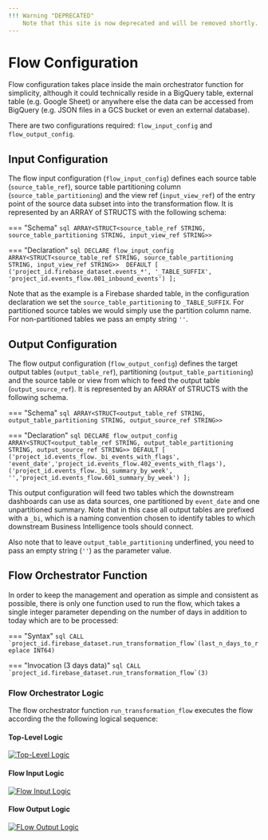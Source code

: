```yaml
---
!!! Warning "DEPRECATED"
    Note that this site is now deprecated and will be removed shortly.  The latest information and documentation on the framekwork and `flowfunctions` library can be found at our new site [flowfunctions.io](https://flowfunctions.io).
---
```


# Flow Configuration
Flow configuration takes place inside the main orchestrator function for simplicity, although it could technically reside in a BigQuery table, external table (e.g. Google Sheet) or anywhere else the data can be accessed from BigQuery (e.g. JSON files in a GCS bucket or even an external database).  

There are two configurations required: `flow_input_config` and `flow_output_config`.

## Input Configuration
The flow input configuration (`flow_input_config`) defines each source table (`source_table_ref`), source table partitioning column (`source_table_partitioning`) and the view ref (`input_view_ref`) of the entry point of the source data subset into into the transformation flow.  It is represented by an ARRAY of STRUCTS with the following schema:

=== "Schema"
    ```sql
    ARRAY<STRUCT<source_table_ref STRING, source_table_partitioning STRING, input_view_ref STRING>>
    ```

=== "Declaration"
    ```sql
    DECLARE flow_input_config 
    ARRAY<STRUCT<source_table_ref STRING, source_table_partitioning STRING, input_view_ref STRING>> 
    DEFAULT [
    ('project_id.firebase_dataset.events_*', '_TABLE_SUFFIX', 'project_id.events_flow.001_inbound_events')
    ]; 
    ```

Note that as the example is a Firebase sharded table, in the configuration declaration we set the `source_table_partitioning` to `_TABLE_SUFFIX`. For partitioned source tables we would simply use the partition column name.  For non-partitioned tables we pass an empty string `''`.


## Output Configuration
The flow output configuration (`flow_output_config`) defines the target output tables (`output_table_ref`), partitioning (`output_table_partitioning`) and the source table or view from which to feed the output table (`output_source_ref`).  It is represented by an ARRAY of STRUCTS with the following schema.

=== "Schema"
    ```sql
    ARRAY<STRUCT<output_table_ref STRING, output_table_partitioning STRING, output_source_ref STRING>>
    ```

=== "Declaration"
    ```sql
    DECLARE flow_output_config 
    ARRAY<STRUCT<output_table_ref STRING, output_table_partitioning STRING, output_source_ref STRING>>
    DEFAULT [
    ('project_id.events_flow._bi_events_with_flags', 'event_date','project_id.events_flow.402_events_with_flags'),
    ('project_id.events_flow._bi_summary_by_week', '','project_id.events_flow.601_summary_by_week')
    ];
    ```

This output configuration will feed two tables which the downstream dashboards can use as data sources, one partitioned by `event_date` and one unpartitioned summary.  Note that in this case all output tables are prefixed with a `_bi`, which is a naming convention chosen to identify tables to which downstream Business Intelligence tools should connect.

Also note that to leave `output_table_partitioning` underfined, you need to pass an empty string (`''`) as the parameter value.

## Flow Orchestrator Function
In order to keep the management and operation as simple and consistent as possible, there is only one function used to run the flow, which takes a single integer parameter depending on the number of days in addition to today which are to be processed:

=== "Syntax"
    ```sql
    CALL `project_id.firebase_dataset.run_transformation_flow`(last_n_days_to_replace INT64)
    ```

=== "Invocation (3 days data)"
    ```sql
    CALL `project_id.firebase_dataset.run_transformation_flow`(3)
    ```

### Flow Orchestrator Logic
The flow orchestrator function `run_transformation_flow` executes the flow according the the following logical sequence:

#### Top-Level Logic 
[![Top-Level Logic](https://mermaid.ink/img/pako:eNqVU11L7DAQ_SshsERxFT_eysUXrU8-iKsimEuYbbK7gXZS8qF3b-l_N0lX2UIX9C0958zMOR2mo5WRihZ0Nus0al-Qjq1q81FtwHpWdKwK9l2xgrAlOO3YnDCpYW2heQApNa4jdXneR9hvVJOFqIK3ULMv7AWshmWtHMvNDfo7aHS9TdrGoHEtVCqpE7XQ_1OTi_O-72czjhy_3ZD7x_TtwjKObzckEUL9U1Xw2uAbpxdnpHwtb56fysxx-pejDSiiG3QrYxtIQpG4oyg_QP1Z2uujGpwXKCRsnfBGWNXW0eRxbHnMUaEcGTHBt8GLyuBKr2PjqzOyKJ-eH8jJyI8YdNnWWnmxh-1qk6tpZhgcWglefTE-_9RUM4X_PobGUYrLAymybBxiv3KUYZ8YhjrlQ7vDo2kQ71p95BDTzI9jHNgmOT29JtN-pv3ngmkvPx4zXt2BZeeSqc3ROW1UbK5lPMuOIyGc5kPitIjPeIfxxbGPuqG8lNobS4sV1E7NKQRvFlusvoFBdTuc7Q7tPwFUIXjH)](https://mermaid-js.github.io/mermaid-live-editor/edit#pako:eNqVU11L7DAQ_SshsERxFT_eysUXrU8-iKsimEuYbbK7gXZS8qF3b-l_N0lX2UIX9C0958zMOR2mo5WRihZ0Nus0al-Qjq1q81FtwHpWdKwK9l2xgrAlOO3YnDCpYW2heQApNa4jdXneR9hvVJOFqIK3ULMv7AWshmWtHMvNDfo7aHS9TdrGoHEtVCqpE7XQ_1OTi_O-72czjhy_3ZD7x_TtwjKObzckEUL9U1Xw2uAbpxdnpHwtb56fysxx-pejDSiiG3QrYxtIQpG4oyg_QP1Z2uujGpwXKCRsnfBGWNXW0eRxbHnMUaEcGTHBt8GLyuBKr2PjqzOyKJ-eH8jJyI8YdNnWWnmxh-1qk6tpZhgcWglefTE-_9RUM4X_PobGUYrLAymybBxiv3KUYZ8YhjrlQ7vDo2kQ71p95BDTzI9jHNgmOT29JtN-pv3ngmkvPx4zXt2BZeeSqc3ROW1UbK5lPMuOIyGc5kPitIjPeIfxxbGPuqG8lNobS4sV1E7NKQRvFlusvoFBdTuc7Q7tPwFUIXjH)

#### Flow Input Logic
[![Flow Input Logic](https://mermaid.ink/img/pako:eNqdU9FqGzEQ_BUhMHLAgbSPRwk0rUPzkpS6FEpUxFpa26I66ZB0Ce7l_r2rs-u4rd0kfTmk2dnZ3dFtx3UwyCs-GnXW21yxTixcuNcriFlUndBtvENRMTGHZJOYMGEsLCPUH8EY65cUen3WE5xXWA9Ej22O4MQv7AtEC3OHSQziwedLqK1bF24dfEgNaCzsEprZH0Xk1Vnf96OR9NLvumGfL8o9tXMq36yY9U2blQ5-YZe3kjPJv1EUc9uoTchABnVn8T6NKX448mYez8cOUlae0HVSOaiIjaOWTkjwZK_eYQFlMIN1VODy5hObvn33gaXQRo0ql6HZ1TUrE6j9bodO9Qr19y3c0Hg22-DJ0E7yq8TIudLavlS574hoJO-Hcf_sqEywn_YoriL4JW69eGnaM4w6LLponftNeXz7XGZRRW-2n2OPy05Pz9kxN4_7PKQ9SP51OpP8gf2HJU9rX9_8Q_qvcaXnE15jrMEa2shOekY_9bBDkld0pBWkk_Q98dqGxHBqbA6RVwtwCScc2hxma693wIb1frOxW7T_CWfUfVU)](https://mermaid-js.github.io/mermaid-live-editor/edit#pako:eNqdU9FqGzEQ_BUhMHLAgbSPRwk0rUPzkpS6FEpUxFpa26I66ZB0Ce7l_r2rs-u4rd0kfTmk2dnZ3dFtx3UwyCs-GnXW21yxTixcuNcriFlUndBtvENRMTGHZJOYMGEsLCPUH8EY65cUen3WE5xXWA9Ej22O4MQv7AtEC3OHSQziwedLqK1bF24dfEgNaCzsEprZH0Xk1Vnf96OR9NLvumGfL8o9tXMq36yY9U2blQ5-YZe3kjPJv1EUc9uoTchABnVn8T6NKX448mYez8cOUlae0HVSOaiIjaOWTkjwZK_eYQFlMIN1VODy5hObvn33gaXQRo0ql6HZ1TUrE6j9bodO9Qr19y3c0Hg22-DJ0E7yq8TIudLavlS574hoJO-Hcf_sqEywn_YoriL4JW69eGnaM4w6LLponftNeXz7XGZRRW-2n2OPy05Pz9kxN4_7PKQ9SP51OpP8gf2HJU9rX9_8Q_qvcaXnE15jrMEa2shOekY_9bBDkld0pBWkk_Q98dqGxHBqbA6RVwtwCScc2hxma693wIb1frOxW7T_CWfUfVU)

#### Flow Output Logic
[![FLow Output Logic](https://mermaid.ink/img/pako:eNqVU11LIzEU_SshUFKhgu7jIIKrFX1RscuCmCXcTtJO2Ewy5EPpjvPf92Zaa4XR6suQnHtycu7J3JaWTipa0NGo1VbHgrRsYdxzWYGPrGhZmfyTYgVhcwg6sAlhUsPSQ30HUmq7xNKPow7hWKm6J1qVogfDXrHf4DXMjQqsF3c2XkKtzSpza2ddaKBUmZ1LM_0vixwfdV03GnHL7dYN-fUz70Oa4_VNRVyKTYqidHahl4-cEk7_cJsaCVGJTTH2F4-xOoSfzP3p2ECIwgoJqyCiE141Bv0coNjBzmVDx4VUEbRB8cvbezI9O78iu3VyfUOyefHOaG-yrFT59xVvsDcdtbOYZsvpdSAYW7a2K5b3W6KSnHbcbqy-M_Wm1ne9h7I_gEGBZx0rsUjGiOCSx2oPjx-_Qc7aysrNZ_jZyOHhKfkwqk9S7A--cPownXH6QvaE8AWhm9sPdYbboxNaK1-DljhaLbcEf85-GDgtcImzhCtuO-StO59KHZ2nxQJMUBMKKbrZypZbYM26WI_eBu3-A4_WZ6A)](https://mermaid-js.github.io/mermaid-live-editor/edit#pako:eNqVU11LIzEU_SshUFKhgu7jIIKrFX1RscuCmCXcTtJO2Ewy5EPpjvPf92Zaa4XR6suQnHtycu7J3JaWTipa0NGo1VbHgrRsYdxzWYGPrGhZmfyTYgVhcwg6sAlhUsPSQ30HUmq7xNKPow7hWKm6J1qVogfDXrHf4DXMjQqsF3c2XkKtzSpza2ddaKBUmZ1LM_0vixwfdV03GnHL7dYN-fUz70Oa4_VNRVyKTYqidHahl4-cEk7_cJsaCVGJTTH2F4-xOoSfzP3p2ECIwgoJqyCiE141Bv0coNjBzmVDx4VUEbRB8cvbezI9O78iu3VyfUOyefHOaG-yrFT59xVvsDcdtbOYZsvpdSAYW7a2K5b3W6KSnHbcbqy-M_Wm1ne9h7I_gEGBZx0rsUjGiOCSx2oPjx-_Qc7aysrNZ_jZyOHhKfkwqk9S7A--cPownXH6QvaE8AWhm9sPdYbboxNaK1-DljhaLbcEf85-GDgtcImzhCtuO-StO59KHZ2nxQJMUBMKKbrZypZbYM26WI_eBu3-A4_WZ6A)
